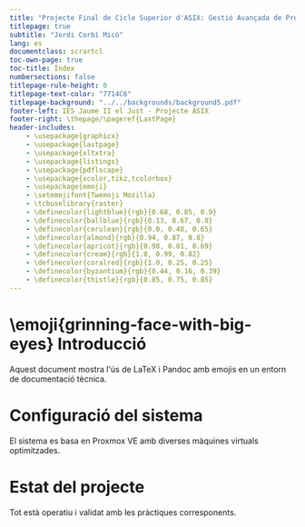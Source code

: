 ```yaml
---
title: "Projecte Final de Cicle Superior d'ASIX: Gestió Avançada de Proxmox"
titlepage: true
subtitle: "Jordi Corbí Micó"
lang: es
documentclass: scrartcl
toc-own-page: true
toc-title: Índex
numbersections: false
titlepage-rule-height: 0
titlepage-text-color: "7714C6"
titlepage-background: "../../backgrounds/background5.pdf"
footer-left: IES Jaume II el Just - Projecte ASIX
footer-right: \thepage/\pageref{LastPage}
header-includes:
    - \usepackage{graphicx}
    - \usepackage{lastpage}
    - \usepackage{xltxtra}
    - \usepackage{listings}
    - \usepackage{pdflscape}
    - \usepackage{xcolor,tikz,tcolorbox}
    - \usepackage{emoji}
    - \setemojifont{Twemoji Mozilla}
    - \tcbuselibrary{raster}
    - \definecolor{lightblue}{rgb}{0.68, 0.85, 0.9}
    - \definecolor{ballblue}{rgb}{0.13, 0.67, 0.8}
    - \definecolor{cerulean}{rgb}{0.0, 0.48, 0.65}
    - \definecolor{almond}{rgb}{0.94, 0.87, 0.8}
    - \definecolor{apricot}{rgb}{0.98, 0.81, 0.69}
    - \definecolor{cream}{rgb}{1.0, 0.99, 0.82}
    - \definecolor{coralred}{rgb}{1.0, 0.25, 0.25}
    - \definecolor{byzantium}{rgb}{0.44, 0.16, 0.39}
    - \definecolor{thistle}{rgb}{0.85, 0.75, 0.85}
---
```


# \emoji{grinning-face-with-big-eyes} Introducció

Aquest document mostra l'ús de LaTeX i Pandoc amb emojis en un entorn de documentació tècnica.

# Configuració del sistema 

El sistema es basa en Proxmox VE amb diverses màquines virtuals optimitzades.

# Estat del projecte 

Tot està operatiu i validat amb les pràctiques corresponents.